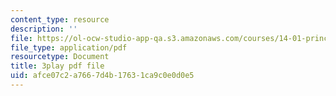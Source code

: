 ```yaml
---
content_type: resource
description: ''
file: https://ol-ocw-studio-app-qa.s3.amazonaws.com/courses/14-01-principles-of-microeconomics-fall-2018/afce07c2a7667d4b17631ca9c0e0d0e5_hm5zqBPsRJM.pdf
file_type: application/pdf
resourcetype: Document
title: 3play pdf file
uid: afce07c2-a766-7d4b-1763-1ca9c0e0d0e5
---
```

